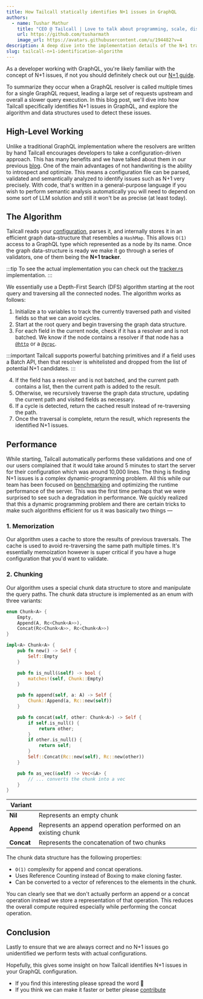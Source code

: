 ```yaml
---
title: How Tailcall statically identifies N+1 issues in GraphQL
authors:
  - name: Tushar Mathur
    title: "CEO @ Tailcall | Love to talk about programming, scale, distributed systems, and building high-performance systems."
    url: https://github.com/tusharmath
    image_url: https://avatars.githubusercontent.com/u/194482?v=4
description: A deep dive into the implementation details of the N+1 tracker
slug: tailcall-n+1-identification-algorithm
---
```


As a developer working with GraphQL, you're likely familiar with the concept of N+1 issues, if not you should definitely check out our [N+1 guide](../docs/N+1.md).

To summarize they occur when a GraphQL resolver is called multiple times for a single GraphQL request, leading a large set of requests upstream and overall a slower query execution. In this blog post, we'll dive into how Tailcall specifically identifies N+1 issues in GraphQL, and explore the algorithm and data structures used to detect these issues.

## High-Level Working

Unlike a traditional GraphQL implementation where the resolvers are written by hand Tailcall encourages developers to take a configuration-driven approach. This has many benefits and we have talked about them in our previous [blog](./no-code-graphql-2024-05-30.md). One of the main advantages of not handwriting is the ability to introspect and optimize. This means a configuration file can be parsed, validated and semantically analyzed to identify issues such as N+1 very precisely. With code, that's written in a general-purpose language if you wish to perform semantic analysis automatically you will need to depend on some sort of LLM solution and still it won't be as precise (at least today).

## The Algorithm

Tailcall reads your [configuration](../docs/configuration.mdx), parses it, and internally stores it in an efficient graph data-structure that resembles a `HashMap`. This allows `O(1)` access to a GraphQL type which represented as a node by its name. Once the graph data-structure is ready we make it go through a series of validators, one of them being the **N+1 tracker**.

:::tip
To see the actual implementation you can check out the [tracker.rs](https://github.com/tailcallhq/tailcall/blob/main/src/core/config/npo/tracker.rs) implementation.
:::

We essentially use a Depth-First Search (DFS) algorithm starting at the root query and traversing all the connected nodes. The algorithm works as follows:

1. Initialize a to variables to track the currently traversed path and visited fields so that we can avoid cycles.
2. Start at the root query and begin traversing the graph data structure.
3. For each field in the current node, check if it has a resolver and is not batched. We know if the node contains a resolver if that node has a [`@http`](../docs/directives.md#http-directive) or a [`@grpc`](../docs/directives.md#grpc-directive).

:::important
Tailcall supports powerful batching primitives and if a field uses a Batch API, then that resolver is whitelisted and dropped from the list of potential N+1 candidates.
:::

4. If the field has a resolver and is not batched, and the current path contains a list, then the current path is added to the result.
5. Otherwise, we recursively traverse the graph data structure, updating the current path and visited fields as necessary.
6. If a cycle is detected, return the cached result instead of re-traversing the path.
7. Once the traversal is complete, return the result, which represents the identified N+1 issues.

## Performance

While starting, Tailcall automatically performs these validations and one of our users complained that it would take around 5 minutes to start the server for their configuration which was around 10,000 lines. The thing is finding N+1 issues is a complex dynamic-programming problem. All this while our team has been focused on [benchmarking](https://github.com/tailcallhq/graphql-benchmarks) and optimizing the runtime performance of the server. This was the first time perhaps that we were surprised to see such a degradation in performance. We quickly realized that this a dynamic programming problem and there are certain tricks to make such algorithms efficient for us it was basically two things —

### 1. Memorization

Our algorithm uses a cache to store the results of previous traversals. The cache is used to avoid re-traversing the same path multiple times. It's essentially memoization however is super critical if you have a huge configuration that you'd want to validate.

### 2. Chunking

Our algorithm uses a special chunk data structure to store and manipulate the query paths. The chunk data structure is implemented as an enum with three variants:

```rust
enum Chunk<A> {
    Empty,
    Append(A, Rc<Chunk<A>>),
    Concat(Rc<Chunk<A>>, Rc<Chunk<A>>)
}

impl<A> Chunk<A> {
    pub fn new() -> Self {
        Self::Empty
    }

    pub fn is_null(&self) -> bool {
        matches!(self, Chunk::Empty)
    }

    pub fn append(self, a: A) -> Self {
        Chunk::Append(a, Rc::new(self))
    }

    pub fn concat(self, other: Chunk<A>) -> Self {
        if self.is_null() {
            return other;
        }
        if other.is_null() {
            return self;
        }
        Self::Concat(Rc::new(self), Rc::new(other))
    }

    pub fn as_vec(&self) -> Vec<&A> {
        // ... converts the chunk into a vec
    }
}
```

| **Variant** |                                                               |
| ----------- | ------------------------------------------------------------- |
| **Nil**     | Represents an empty chunk                                     |
| **Append**  | Represents an append operation performed on an existing chunk |
| **Concat**  | Represents the concatenation of two chunks                    |

The chunk data structure has the following properties:

- `O(1)` complexity for append and concat operations.
- Uses Reference Counting instead of Boxing to make cloning faster.
- Can be converted to a vector of references to the elements in the chunk.

You can clearly see that we don't actually perform an append or a concat operation instead we store a representation of that operation. This reduces the overall compute required especially while performing the concat operation.

## Conclusion

Lastly to ensure that we are always correct and no N+1 issues go unidentified we perform tests with actual configurations.

Hopefully, this gives some insight on how Tailcall identifies N+1 issues in your GraphQL configuration.

- If you find this interesting please spread the word 🙌
- If you think we can make it faster or better please [contribute](https://github.com/tailcallhq/tailcall)
